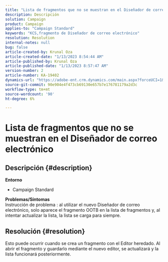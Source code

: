 ```yaml
---
title: "Lista de fragmentos que no se muestran en el Diseñador de correo electrónico"
description: Descripción
solution: Campaign
product: Campaign
applies-to: "Campaign Standard"
keywords: "KCS,fragmento de Diseñador de correo electrónico"
resolution: Resolution
internal-notes: null
bug: false
article-created-by: Krunal Oza
article-created-date: "1/13/2023 8:54:44 AM"
article-published-by: Krunal Oza
article-published-date: "1/13/2023 8:57:47 AM"
version-number: 2
article-number: KA-19402
dynamics-url: "https://adobe-ent.crm.dynamics.com/main.aspx?forceUCI=1&pagetype=entityrecord&etn=knowledgearticle&id=0ec239ec-1f93-ed11-aad1-6045bd006793"
source-git-commit: 90e904e4f473cb69130e657b7e176781179a2d3c
workflow-type: tm+mt
source-wordcount: '90'
ht-degree: 6%

---
```


# Lista de fragmentos que no se muestran en el Diseñador de correo electrónico

## Descripción {#description}

<b>Entorno</b>
- Campaign Standard



<b>Problemas/Síntomas</b><br>Instrucción de problema : al utilizar el nuevo Diseñador de correo electrónico, solo aparece el fragmento OOTB en la lista de fragmentos y, al intentar actualizar la lista, la lista se carga para siempre.

## Resolución {#resolution}


Esto puede ocurrir cuando se crea un fragmento con el Editor heredado. Al abrir el fragmento y guardarlo mediante el nuevo editor, se actualizará y la lista funcionará posteriormente.
